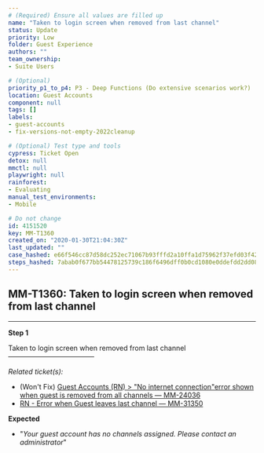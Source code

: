 ```yaml
---
# (Required) Ensure all values are filled up
name: "Taken to login screen when removed from last channel"
status: Update
priority: Low
folder: Guest Experience
authors: ""
team_ownership: 
- Suite Users

# (Optional)
priority_p1_to_p4: P3 - Deep Functions (Do extensive scenarios work?)
location: Guest Accounts
component: null
tags: []
labels: 
- guest-accounts
- fix-versions-not-empty-2022cleanup

# (Optional) Test type and tools
cypress: Ticket Open
detox: null
mmctl: null
playwright: null
rainforest: 
- Evaluating
manual_test_environments: 
- Mobile

# Do not change
id: 4151520
key: MM-T1360
created_on: "2020-01-30T21:04:30Z"
last_updated: ""
case_hashed: e66f546cc87d58dc252ec71067b93fffd2a10ffa1d75962f37efd03f42e0b035e57dd2b7bc0fd654dc5be00ef9db2c19
steps_hashed: 7abab0f677bb54478125739c186f6496dff0b0cd1080e0ddefdd2dd08e73749c227fc795959896c335115cf390bddd29
---
```


<!-- (Auto-generated) Based on frontmatter's "key" and "name" -->

## MM-T1360: Taken to login screen when removed from last channel

---

**Step 1**

Taken to login screen when removed from last channel\
–––––––––––––––––––––––––

_Related ticket(s):_

- (Won't Fix) [Guest Accounts (RN) > "No internet connection"error shown when guest is removed from all channels — MM-24036](https://mattermost.atlassian.net/browse/MM-24036)
- [RN - Error when Guest leaves last channel — MM-31350](https://mattermost.atlassian.net/browse/MM-31350)

**Expected**

- "_Your guest account has no channels assigned. Please contact an administrator_"
